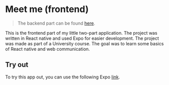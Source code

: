 # Meet me (frontend)

> The backend part can be found [here](https://github.com/ahatovicemira/Meet-me-backend).

This is the frontend part of my little two-part application. The project was written in React native and used Expo for easier development. The project was made as part of a University course. The goal was to learn some basics of React native and web communication.

## Try out
To try this app out, you can use the following Expo [link](https://snack.expo.io/@emira/meet-me---frontend).

